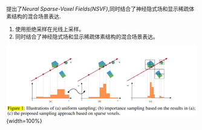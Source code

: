 
提出了*Neural Sparse-Voxel Fields(NSVF)*,同时结合了神经隐式场和显示稀疏体素结构的混合场景表达.

1. 使用拒绝采样在光线上采样。
1. 同时结合了神经隐式场和显示稀疏体素结构的混合场景表达。

![采样方式](assets/doctor/NSVF_fig1.png){width=100%}

